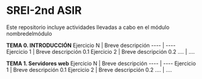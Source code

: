 # SREI-2nd ASIR 
Este repositorio incluye actividades llevadas a cabo en el módulo nombredelmódulo

**TEMA 0. INTRODUCCIÓN**
Ejercicio N | Breve descripción
---- | ----
Ejercicio 1 | Breve descripción 0.1
Ejercicio 2 | Breve descripción 0.2
.... | ....


**TEMA 1. Servidores web**
Ejercicio N | Breve descripción
---- | ----
Ejercicio 1 | Breve descripción 0.1
Ejercicio 2 | Breve descripción 0.2
.... | ....

